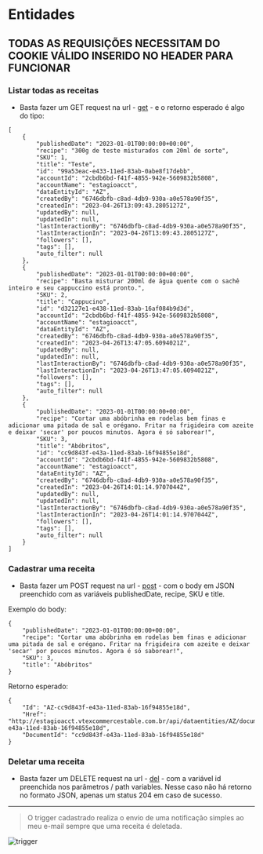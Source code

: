 # Entidades

## TODAS AS REQUISIÇÕES NECESSITAM DO COOKIE VÁLIDO INSERIDO NO HEADER PARA FUNCIONAR

### Listar todas as receitas

- Basta fazer um GET request na url - [get](https://estagioacct.vtexcommercestable.com.br/api/dataentities/AZ/search?_fields=_all) - e o retorno esperado é algo do tipo:

```
[
    {
        "publishedDate": "2023-01-01T00:00:00+00:00",
        "recipe": "300g de teste misturados com 20ml de sorte",
        "SKU": 1,
        "title": "Teste",
        "id": "99a53eac-e433-11ed-83ab-0abe8f17debb",
        "accountId": "2cbdb6bd-f41f-4855-942e-5609832b5808",
        "accountName": "estagioacct",
        "dataEntityId": "AZ",
        "createdBy": "6746dbfb-c8ad-4db9-930a-a0e578a90f35",
        "createdIn": "2023-04-26T13:09:43.2805127Z",
        "updatedBy": null,
        "updatedIn": null,
        "lastInteractionBy": "6746dbfb-c8ad-4db9-930a-a0e578a90f35",
        "lastInteractionIn": "2023-04-26T13:09:43.2805127Z",
        "followers": [],
        "tags": [],
        "auto_filter": null
    },
    {
        "publishedDate": "2023-01-01T00:00:00+00:00",
        "recipe": "Basta misturar 200ml de água quente com o sachê inteiro e seu cappuccino está pronto.",
        "SKU": 2,
        "title": "Cappucino",
        "id": "d32127e1-e438-11ed-83ab-16af084b9d3d",
        "accountId": "2cbdb6bd-f41f-4855-942e-5609832b5808",
        "accountName": "estagioacct",
        "dataEntityId": "AZ",
        "createdBy": "6746dbfb-c8ad-4db9-930a-a0e578a90f35",
        "createdIn": "2023-04-26T13:47:05.6094021Z",
        "updatedBy": null,
        "updatedIn": null,
        "lastInteractionBy": "6746dbfb-c8ad-4db9-930a-a0e578a90f35",
        "lastInteractionIn": "2023-04-26T13:47:05.6094021Z",
        "followers": [],
        "tags": [],
        "auto_filter": null
    },
    {
        "publishedDate": "2023-01-01T00:00:00+00:00",
        "recipe": "Cortar uma abóbrinha em rodelas bem finas e adicionar uma pitada de sal e orégano. Fritar na frigideira com azeite e deixar 'secar' por poucos minutos. Agora é só saborear!",
        "SKU": 3,
        "title": "Abóbritos",
        "id": "cc9d843f-e43a-11ed-83ab-16f94855e18d",
        "accountId": "2cbdb6bd-f41f-4855-942e-5609832b5808",
        "accountName": "estagioacct",
        "dataEntityId": "AZ",
        "createdBy": "6746dbfb-c8ad-4db9-930a-a0e578a90f35",
        "createdIn": "2023-04-26T14:01:14.9707044Z",
        "updatedBy": null,
        "updatedIn": null,
        "lastInteractionBy": "6746dbfb-c8ad-4db9-930a-a0e578a90f35",
        "lastInteractionIn": "2023-04-26T14:01:14.9707044Z",
        "followers": [],
        "tags": [],
        "auto_filter": null
    }
]
```

### Cadastrar uma receita

- Basta fazer um POST request na url - [post](https://estagioacct.vtexcommercestable.com.br/api/dataentities/AZ/documents) - com o body em JSON preenchido com as variáveis publishedDate, recipe, SKU e title.

Exemplo do body:

```
{
    "publishedDate": "2023-01-01T00:00:00+00:00",
    "recipe": "Cortar uma abóbrinha em rodelas bem finas e adicionar uma pitada de sal e orégano. Fritar na frigideira com azeite e deixar 'secar' por poucos minutos. Agora é só saborear!",
    "SKU": 3,
    "title": "Abóbritos"
}
```

Retorno esperado:

```
{
    "Id": "AZ-cc9d843f-e43a-11ed-83ab-16f94855e18d",
    "Href": "http://estagioacct.vtexcommercestable.com.br/api/dataentities/AZ/documents/cc9d843f-e43a-11ed-83ab-16f94855e18d",
    "DocumentId": "cc9d843f-e43a-11ed-83ab-16f94855e18d"
}
```

### Deletar uma receita

- Basta fazer um DELETE request na url - [del](https://estagioacct.vtexcommercestable.com.br/api/dataentities/AZ/documents/:id) - com a variável id preenchida nos parâmetros / path variables. Nesse caso não há retorno no formato JSON, apenas um status 204 em caso de sucesso.

---

> O trigger cadastrado realiza o envio de uma notificação simples ao meu e-mail sempre que uma receita é deletada.

![trigger](https://i.ibb.co/qMrsD44/trigger.png)